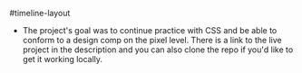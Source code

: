 #timeline-layout

* The project's goal was to continue practice with CSS and be able to conform to a design comp on the pixel level. There is a link to the live project in the description and you can also clone the repo if you'd like to get it working locally.
